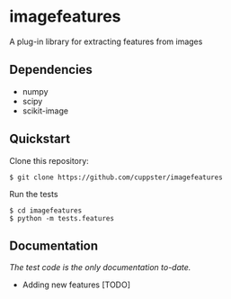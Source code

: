 imagefeatures
=============

A plug-in library for extracting features from images


Dependencies
------------

* numpy
* scipy
* scikit-image


Quickstart
----------

Clone this repository:

    $ git clone https://github.com/cuppster/imagefeatures
    
Run the tests

    $ cd imagefeatures
    $ python -m tests.features
    
    
Documentation
-------------

_The test code is the only documentation to-date._

* Adding new features [TODO]
